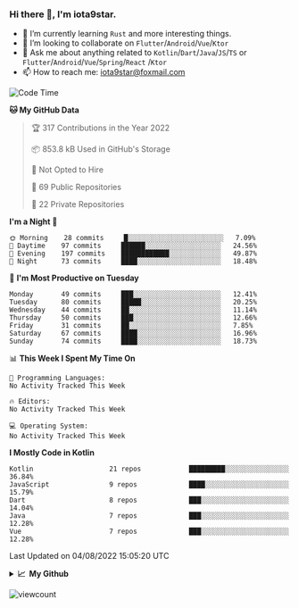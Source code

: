 ### Hi there 👋, I'm iota9star.

- 🌱 I’m currently learning `Rust` and more interesting things.
- 👯 I’m looking to collaborate on `Flutter`/`Android`/`Vue`/`Ktor`
- 💬 Ask me about anything related to `Kotlin`/`Dart`/`Java`/`JS`/`TS` or `Flutter`/`Android`/`Vue`/`Spring`/`React`
  /`Ktor`
- 📫 How to reach me: [iota9star@foxmail.com](iota9star@foxmail.com)



<!--START_SECTION:waka-->
![Code Time](http://img.shields.io/badge/Code%20Time-3%2C090%20hrs%2054%20mins-blue)

**🐱 My GitHub Data** 

> 🏆 317 Contributions in the Year 2022
 > 
> 📦 853.8 kB Used in GitHub's Storage 
 > 
> 🚫 Not Opted to Hire
 > 
> 📜 69 Public Repositories 
 > 
> 🔑 22 Private Repositories  
 > 
**I'm a Night 🦉** 

```text
🌞 Morning    28 commits     █░░░░░░░░░░░░░░░░░░░░░░░░   7.09% 
🌆 Daytime    97 commits     ██████░░░░░░░░░░░░░░░░░░░   24.56% 
🌃 Evening    197 commits    ████████████░░░░░░░░░░░░░   49.87% 
🌙 Night      73 commits     ████░░░░░░░░░░░░░░░░░░░░░   18.48%

```
📅 **I'm Most Productive on Tuesday** 

```text
Monday       49 commits     ███░░░░░░░░░░░░░░░░░░░░░░   12.41% 
Tuesday      80 commits     █████░░░░░░░░░░░░░░░░░░░░   20.25% 
Wednesday    44 commits     ██░░░░░░░░░░░░░░░░░░░░░░░   11.14% 
Thursday     50 commits     ███░░░░░░░░░░░░░░░░░░░░░░   12.66% 
Friday       31 commits     ██░░░░░░░░░░░░░░░░░░░░░░░   7.85% 
Saturday     67 commits     ████░░░░░░░░░░░░░░░░░░░░░   16.96% 
Sunday       74 commits     ████░░░░░░░░░░░░░░░░░░░░░   18.73%

```


📊 **This Week I Spent My Time On** 

```text
💬 Programming Languages: 
No Activity Tracked This Week

🔥 Editors: 
No Activity Tracked This Week

💻 Operating System: 
No Activity Tracked This Week

```

**I Mostly Code in Kotlin** 

```text
Kotlin                   21 repos            █████████░░░░░░░░░░░░░░░░   36.84% 
JavaScript               9 repos             ████░░░░░░░░░░░░░░░░░░░░░   15.79% 
Dart                     8 repos             ███░░░░░░░░░░░░░░░░░░░░░░   14.04% 
Java                     7 repos             ███░░░░░░░░░░░░░░░░░░░░░░   12.28% 
Vue                      7 repos             ███░░░░░░░░░░░░░░░░░░░░░░   12.28%

```



 Last Updated on 04/08/2022 15:05:20 UTC
<!--END_SECTION:waka-->

<details>
  <summary><b>📈&nbsp;&nbsp;My Github</b></summary>
  <br>
  <img src='https://github-profile-trophy.vercel.app/?username=iota9star'>
  <img src='https://bad-apple-github-readme.vercel.app/api?show_bg=1&username=iota9star&hide_title=true'>
  <img src='http://cr-skills-chart-widget.azurewebsites.net/api/api?username=iota9star'>
</details>


![viewcount](https://count.getloli.com/get/@iota9star?theme=rule34)
